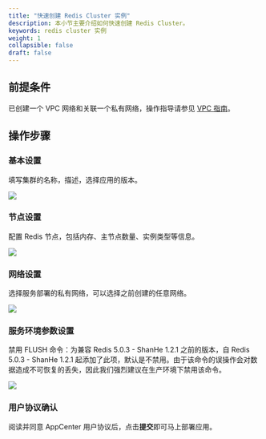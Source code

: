```yaml
---
title: "快速创建 Redis Cluster 实例"
description: 本小节主要介绍如何快速创建 Redis Cluster。 
keywords: redis cluster 实例
weight: 1
collapsible: false
draft: false
---
```



## 前提条件

已创建一个 VPC 网络和关联一个私有网络，操作指导请参见 [VPC 指南](/network/vpc/manual/vpcnet/10_create_vpc/)。

## 操作步骤

### 基本设置

填写集群的名称，描述，选择应用的版本。

![](../../_images/step1.png)



### 节点设置

配置 Redis 节点，包括内存、主节点数量、实例类型等信息。

![](../../_images/step2.png)

### 网络设置

选择服务部署的私有网络，可以选择之前创建的任意网络。

![](../../_images/step3.png)

### 服务环境参数设置

禁用 FLUSH 命令：为兼容 Redis 5.0.3 - ShanHe 1.2.1 之前的版本，自 Redis 5.0.3 - ShanHe 1.2.1 起添加了此项，默认是不禁用。由于该命令的误操作会对数据造成不可恢复的丢失，因此我们强烈建议在生产环境下禁用该命令。

![](../../_images/step4.png)

### 用户协议确认

阅读并同意 AppCenter 用户协议后，点击**提交**即可马上部署应用。
